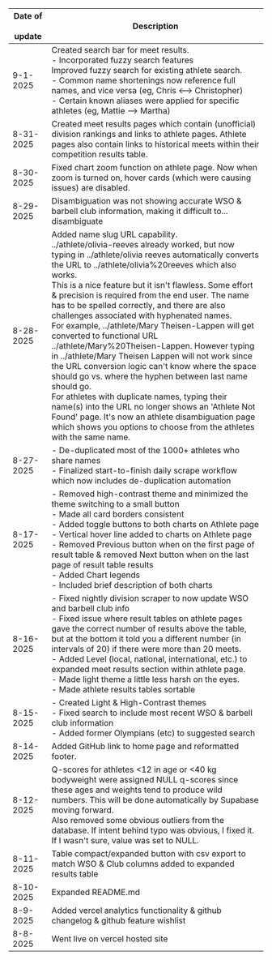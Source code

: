 | Date of &nbsp; update | Description |
| ---------------- | ----------- |
| 9-1-2025         | Created search bar for meet results. <br> - Incorporated fuzzy search features <br> Improved fuzzy search for existing athlete search. <br> - Common name shortenings now reference full names, and vice versa (eg, Chris <--> Christopher) <br> - Certain known aliases were applied for specific athletes (eg, Mattie --> Martha)
| 8-31-2025        | Created meet results pages which contain (unofficial) division rankings and links to athlete pages. Athlete pages also contain links to historical meets within their competition results table. |
| 8-30-2025 &nbsp; | Fixed chart zoom function on athlete page. Now when zoom is turned on, hover cards (which were causing issues) are disabled. |
| 8-29-2025        | Disambiguation was not showing accurate WSO & barbell club information, making it difficult to... disambiguate |
| 8-28-2025        | Added name slug URL capability. <br> ../athlete/olivia-reeves already worked, but now typing in ../athlete/olivia reeves automatically converts the URL to ../athlete/olivia%20reeves which also works. <br> This is a nice feature but it isn't flawless. Some effort & precision is required from the end user. The name has to be spelled correctly, and there are also challenges associated with hyphenated names. <br> For example, ../athlete/Mary Theisen-Lappen will get converted to functional URL ../athlete/Mary%20Theisen-Lappen. However typing in ../athlete/Mary Theisen Lappen will not work since the URL conversion logic can't know where the space should go vs. where the hyphen between last name should go. <br> For athletes with duplicate names, typing their name(s) into the URL no longer shows an 'Athlete Not Found' page. It's now an athlete disambiguation page which shows you options to choose from the athletes with the same name. |
| 8-27-2025        | - De-duplicated most of the 1000+ athletes who share names <br> - Finalized start-to-finish daily scrape workflow which now includes de-duplication automation |
| 8-17-2025        | - Removed high-contrast theme and minimized the theme switching to a small button <br> - Made all card borders consistent <br> - Added toggle buttons to both charts on Athlete page <br> - Vertical hover line added to charts on Athlete page <br> - Removed Previous button when on the first page of result table & removed Next button when on the last page of result table results <br> - Added Chart legends <br> - Included brief description of both charts|
| 8-16-2025        | - Fixed nightly division scraper to now update WSO and barbell club info <br> - Fixed issue where result tables on athlete pages gave the correct number of results above the table, but at the bottom it told you a different number (in intervals of 20) if there were more than 20 meets. <br> - Added Level (local, national, international, etc.) to expanded meet results section within athlete page. <br> - Made light theme a little less harsh on the eyes. <br> - Made athlete results tables sortable |
| 8-15-2025        | - Created Light & High-Contrast themes <br> - Fixed search to include most recent WSO & barbell club information <br> - Added former Olympians (etc) to suggested search |
| 8-14-2025        | Added GitHub link to home page and reformatted footer. |
| 8-12-2025        | Q-scores for athletes <12 in age or <40 kg bodyweight were assigned NULL q-scores since these ages and weights tend to produce wild numbers. This will be done automatically by Supabase moving forward. <br> Also removed some obvious outliers from the database. If intent behind typo was obvious, I fixed it. If I wasn't sure, value was set to NULL. |
| 8-11-2025        | Table compact/expanded button with csv export to match WSO & Club columns added to expanded results table |
| 8-10-2025        | Expanded README.md |
| 8-9-2025         | Added vercel analytics functionality & github changelog & github feature wishlist |
| 8-8-2025         | Went live on vercel hosted site   |
